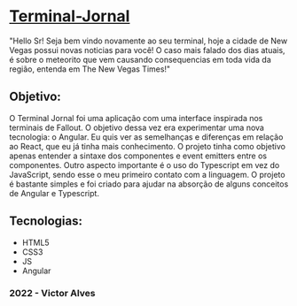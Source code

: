 <h1><a href="victoralvesfarias.github.io/Terminal-Jornal/">Terminal-Jornal</a></h1>
    <p>
        "Hello Sr! Seja bem vindo novamente ao seu terminal, hoje a cidade de New Vegas possui novas noticias para você! O caso mais falado dos dias atuais, é sobre o meteorito que vem causando consequencias em toda vida da região, entenda em The New Vegas Times!"
    </p>
<h2>Objetivo:</h2>
    <p>
        O Terminal Jornal foi uma aplicação com uma interface inspirada nos terminais de Fallout. O objetivo dessa vez era experimentar uma nova tecnologia: o Angular. Eu quis ver as semelhanças e diferenças em relação ao React, que eu já tinha mais conhecimento. O projeto tinha como objetivo apenas entender a sintaxe dos componentes e event emitters entre os componentes. Outro aspecto importante é o uso do Typescript em vez do JavaScript, sendo esse o meu primeiro contato com a linguagem. O projeto é bastante simples e foi criado para ajudar na absorção de alguns conceitos de Angular e Typescript.
    </p>
<h2>Tecnologias:</h2>
    <ul>
        <li>HTML5
        <li>CSS3
        <li>JS
        <li>Angular
    </ul>
<h3>2022 - Victor Alves</h3>
 
 
